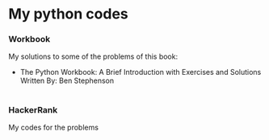 # My python codes

### Workbook
My solutions to some of the problems of this book:

- The Python Workbook: A Brief Introduction with Exercises and Solutions
Written By: Ben Stephenson

#
### HackerRank
My codes for the problems 
